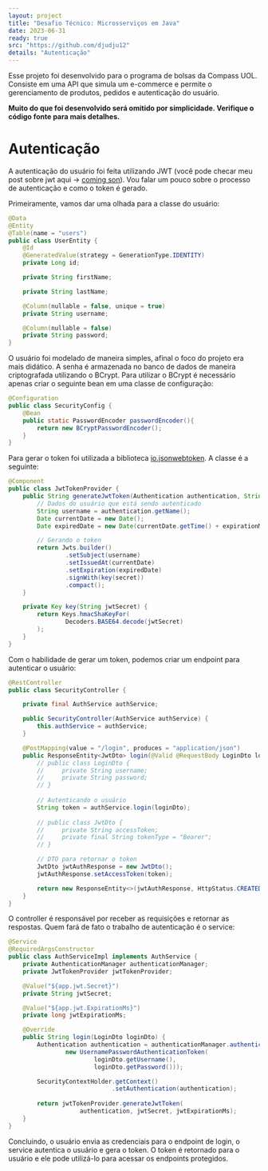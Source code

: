 ```yaml
---
layout: project
title: "Desafio Técnico: Microsserviços em Java"
date: 2023-06-31
ready: true
src: "https://github.com/djudju12"
details: "Autenticação"
---
```


Esse projeto foi desenvolvido para o programa de bolsas da Compass UOL. Consiste em uma API que simula um e-commerce e permite o gerenciamento de produtos, pedidos e autenticação do usuário. 

**Muito do que foi desenvolvido será omitido por simplicidade. Verifique o código fonte para mais detalhes.**
# Autenticação

A autenticação do usuário foi feita utilizando JWT (você pode checar meu post sobre jwt aqui -> [coming son]()). Vou falar um pouco sobre o processo de autenticação e como o token é gerado.

Primeiramente, vamos dar uma olhada para a classe do usuário:

```java
@Data
@Entity
@Table(name = "users")
public class UserEntity {
    @Id
    @GeneratedValue(strategy = GenerationType.IDENTITY)
    private Long id;

    private String firstName;

    private String lastName;

    @Column(nullable = false, unique = true)
    private String username;

    @Column(nullable = false)
    private String password;
}
```

O usuário foi modelado de maneira simples, afinal o foco do projeto era mais didático. A senha é armazenada no banco de dados de maneira criptografada utilizando o BCrypt. Para utilizar o BCrypt é necessário apenas criar o seguinte bean em uma classe de configuração:

```java
@Configuration
public class SecurityConfig {
    @Bean
    public static PasswordEncoder passwordEncoder(){
        return new BCryptPasswordEncoder();
    }
}
```

Para gerar o token foi utilizada a biblioteca [io.jsonwebtoken](https://mvnrepository.com/artifact/io.jsonwebtoken/jjwt-api). A classe é a seguinte:

```java
@Component
public class JwtTokenProvider {
    public String generateJwtToken(Authentication authentication, String secret, long expirationMs) {
        // Dados do usuário que está sendo autenticado
        String username = authentication.getName();
        Date currentDate = new Date();
        Date expiredDate = new Date(currentDate.getTime() + expirationMs);

        // Gerando o token
        return Jwts.builder()
                .setSubject(username)
                .setIssuedAt(currentDate)
                .setExpiration(expiredDate)
                .signWith(key(secret))
                .compact();
    }

    private Key key(String jwtSecret) {
        return Keys.hmacShaKeyFor(
                Decoders.BASE64.decode(jwtSecret)
        );
    }
}
```

Com o habilidade de gerar um token, podemos criar um endpoint para autenticar o usuário:

```java
@RestController
public class SecurityController {

    private final AuthService authService;

    public SecurityController(AuthService authService) {
        this.authService = authService;
    }

    @PostMapping(value = "/login", produces = "application/json")
    public ResponseEntity<JwtDto> login(@Valid @RequestBody LoginDto loginDto){
        // public class LoginDto {
        //     private String username;
        //     private String password;
        // }
        
        // Autenticando o usuário
        String token = authService.login(loginDto);
        
        // public class JwtDto {
        //     private String accessToken;
        //     private final String tokenType = "Bearer";
        // }

        // DTO para retornar o token
        JwtDto jwtAuthResponse = new JwtDto();
        jwtAuthResponse.setAccessToken(token);

        return new ResponseEntity<>(jwtAuthResponse, HttpStatus.CREATED);
    }
}
```

O controller é responsável por receber as requisições e retornar as respostas. Quem fará de fato o trabalho de autenticação é o service:

```java
@Service
@RequiredArgsConstructor
public class AuthServiceImpl implements AuthService {
    private AuthenticationManager authenticationManager;
    private JwtTokenProvider jwtTokenProvider;

    @Value("${app.jwt.Secret}")
    private String jwtSecret;

    @Value("${app.jwt.ExpirationMs}")
    private long jwtExpirationMs;

    @Override
    public String login(LoginDto loginDto) {
        Authentication authentication = authenticationManager.authenticate(
                new UsernamePasswordAuthenticationToken(
                        loginDto.getUsername(),
                        loginDto.getPassword()));

        SecurityContextHolder.getContext()
                             .setAuthentication(authentication);
        
        return jwtTokenProvider.generateJwtToken(
                    authentication, jwtSecret, jwtExpirationMs);
    }
}
```

Concluindo, o usuário envia as credenciais para o endpoint de login, o service autentica o usuário e gera o token. O token é retornado para o usuário e ele pode utilizá-lo para acessar os endpoints protegidos.
